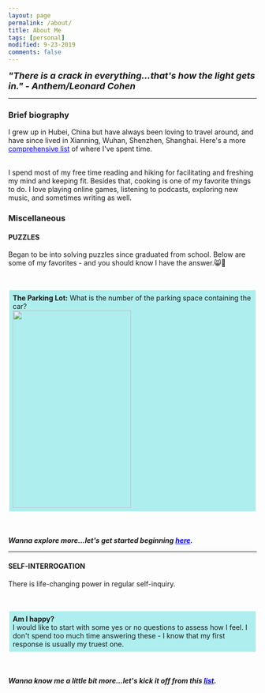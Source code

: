```yaml
---
layout: page
permalink: /about/
title: About Me
tags: [personal]
modified: 9-23-2019
comments: false
---
```


<strong><i><font size = "+1">"There is a crack in everything...that's how the light gets in."  - Anthem/Leonard Cohen</font></i></strong>

----

### Brief biography
I grew up in Hubei, China but have always been loving to travel around, and have since lived in Xianning, Wuhan, Shenzhen, Shanghai. Here's a more <a href="{{site.baseurl}}/cities" style="color:rgb(0,0,255)">comprehensive list</a> of where I've spent time.

<br />
I spend most of my free time reading and hiking for facilitating and freshing my mind and keeping fit. Besides that, cooking is one of my favorite things to do. I love playing online games, listening to podcasts, exploring new music, and sometimes writing as well.

### Miscellaneous

#### PUZZLES
Began to be into solving puzzles since graduated from school. Below are some of my favorites - and you should know I have the answer.😸🍻

<br />
<p style="border:2px; border-style:solid; border-color:#FFFFFF; background-color:#AFEEEE; padding: 0.5em;"><strong>The Parking Lot:</strong> What is the number of the parking space containing the car? <br><img src="{{site.baseurl}}/images/parking.gif" width="240" height="400"/></p><br>

<br />
<strong><i>Wanna explore more...let's get started beginning <a href="{{site.baseurl}}/puzzle" style="color:rgb(0,0,255)">here</a>.</i></strong>

----

#### SELF-INTERROGATION
There is life-changing power in regular self-inquiry.

<br />
<p style="border:2px; border-style:solid; border-color:#FFFFFF; background-color:#AFEEEE; padding: 0.5em;"><strong>Am I happy?</strong> <br>I would like to start with some yes or no questions to assess how I feel. I don't spend too much time answering these - I know that my first response is usually my truest one.</p><br>

<br />
<strong><i>Wanna know me a little bit more...let's kick it off from this <a href="{{site.baseurl}}/myself" style="color:rgb(0,0,255)">list</a>.</i></strong>